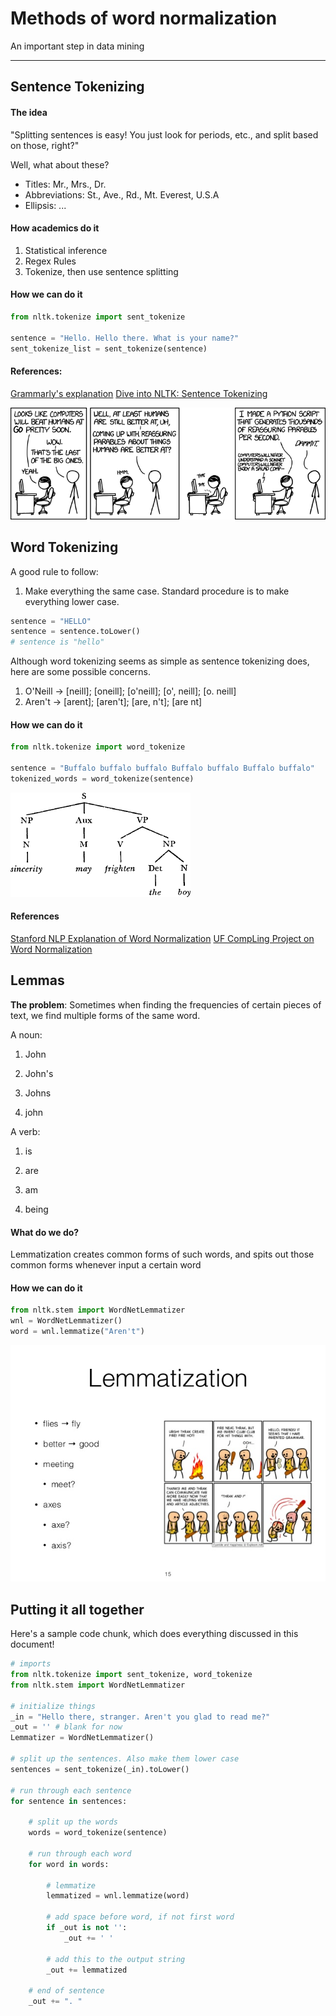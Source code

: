 # Methods of word normalization
An important step in data mining

---

## Sentence Tokenizing

#### The idea

"Splitting sentences is easy! You just look for periods, etc., and split based on those, right?"

Well, what about these?

* Titles: Mr., Mrs., Dr.
* Abbreviations: St., Ave., Rd., Mt. Everest, U.S.A 
* Ellipsis: ...

#### How academics do it
1. Statistical inference
2. Regex Rules
3. Tokenize, then use sentence splitting

#### How we can do it

```python
from nltk.tokenize import sent_tokenize

sentence = "Hello. Hello there. What is your name?"
sent_tokenize_list = sent_tokenize(sentence)
```

#### References:

[Grammarly's explanation](http://tech.grammarly.com/blog/posts/How-to-Split-Sentences.html)
[Dive into NLTK: Sentence Tokenizing](http://textminingonline.com/dive-into-nltk-part-ii-sentence-tokenize-and-word-tokenize)

![Appropriate XKCD](../images/Concepts/Normalization/XKCD.png)

## Word Tokenizing

A good rule to follow: 
1. Make everything the same case. Standard procedure is to make everything lower case.
```python
sentence = "HELLO"
sentence = sentence.toLower()
# sentence is "hello"
```

Although word tokenizing seems as simple as sentence tokenizing does, here are some possible concerns.

1. O'Neill -> [neill]; [oneill]; [o'neill]; [o', neill]; [o. neill]
2. Aren't -> [arent]; [aren't]; [are, n't]; [are nt]

#### How we can do it

```python
from nltk.tokenize import word_tokenize

sentence = "Buffalo buffalo buffalo Buffalo buffalo Buffalo buffalo"
tokenized_words = word_tokenize(sentence)
```

![Word Normalizing](../images/Concepts/Normalization/WordTokenizing.png)

#### References
[Stanford NLP Explanation of Word Normalization](http://nlp.stanford.edu/IR-book/html/htmledition/tokenization-1.html)
[UF CompLing Project on Word Normalization](https://github.com/UF-CompLing/Word-Normalization)

## Lemmas
**The problem**: Sometimes when finding the frequencies of certain pieces of text, we find multiple forms of the same word.

A noun:

1. John

2. John's

3. Johns

4. john

A verb:

1. is

2. are

3. am

4. being

#### What do we do?

Lemmatization creates common forms of such words, and spits out those common forms whenever input a certain word

#### How we can do it

```python
from nltk.stem import WordNetLemmatizer
wnl = WordNetLemmatizer()
word = wnl.lemmatize("Aren't")
```

![Lemmatizing](../images/Concepts/Normalization/lemmatizing.jpg)

## Putting it all together
Here's a sample code chunk, which does everything discussed in this document!

```python
# imports
from nltk.tokenize import sent_tokenize, word_tokenize
from nltk.stem import WordNetLemmatizer

# initialize things
_in = "Hello there, stranger. Aren't you glad to read me?"
_out = '' # blank for now
Lemmatizer = WordNetLemmatizer()

# split up the sentences. Also make them lower case
sentences = sent_tokenize(_in).toLower()

# run through each sentence
for sentence in sentences:
    
    # split up the words
    words = word_tokenize(sentence)
    
    # run through each word
    for word in words:
        
        # lemmatize
        lemmatized = wnl.lemmatize(word)
        
        # add space before word, if not first word
        if _out is not '':
            _out += ' '
        
        # add this to the output string
        _out += lemmatized
    
    # end of sentence
    _out += ". "    
```
